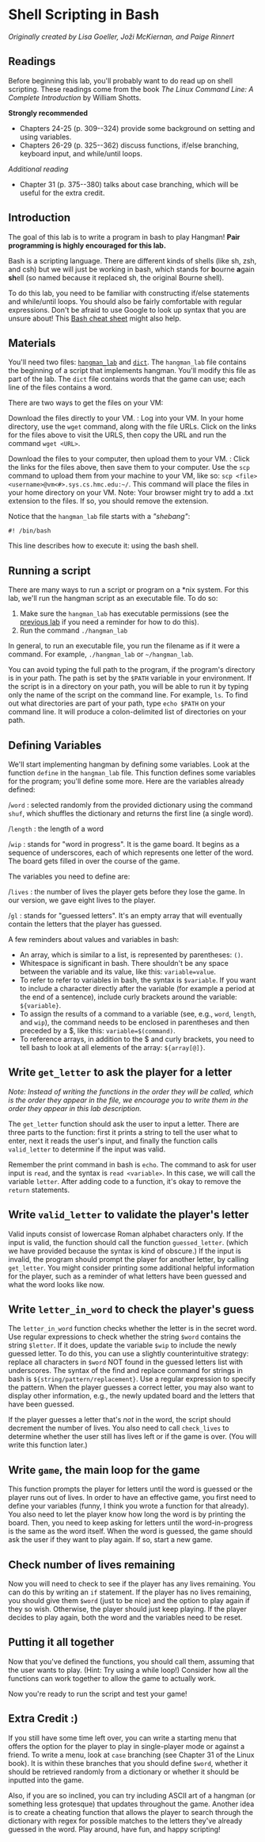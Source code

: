 [Hangman]: http://www.cs.hmc.edu/courses/2014/fall/sysadmin/hangman_lab
[Dictionary]: http://www.cs.hmc.edu/courses/2014/fall/sysadmin/dict
[Permissions]: https:www.cs.hmc.edu/courses/2014/fall/sysadmin/linux_basics2.html

# Shell Scripting in Bash
*Originally created by Lisa Goeller, Joži McKiernan, and Paige Rinnert*

<!--
## TODO
  - Double-check readings
-->

## Readings

Before beginning this lab, you'll probably want to do read up on shell
scripting. These readings come from the book *The Linux Command Line: A Complete
Introduction* by William Shotts.

**Strongly recommended**

  - Chapters 24-25 (p. 309--324) provide some background on setting and using 
    variables.
  - Chapters 26-29 (p. 325--362) discuss functions, if/else branching, keyboard 
    input, and while/until loops.

*Additional reading*

  - Chapter 31 (p. 375--380) talks about case branching, which will be useful 
    for the extra credit.

## Introduction

The goal of this lab is to write a program in bash to play Hangman! **Pair
programming is highly encouraged for this lab.** 

Bash is a scripting language. There are different kinds of shells (like sh, zsh,
and csh) but we will just be working in bash, which stands for **b**ourne
**a**gain **sh**ell (so named because it replaced sh, the original Bourne
shell).

To do this lab, you need to be familiar with constructing if/else statements and
while/until loops. You should also be fairly comfortable with regular
expressions. Don't be afraid to use Google to look up syntax that you are unsure
about! This [Bash cheat sheet](http://www.johnstowers.co.nz/blog/pages/bash-cheat-sheet.html) might also help.

## Materials

You'll need two files: [`hangman_lab`][Hangman] and [`dict`][Dictionary].  The
`hangman_lab` file contains the beginning of a script that implements hangman.
You'll modify this file as part of the lab. The `dict` file contains words that
the game can use; each line of the files contains a word.

There are two ways to get the files on your VM:

Download the files directly to your VM.
  : Log into your VM. In your home directory, use the `wget` command, along with
    the file URLs. Click on the links for the files above to visit the URLS, then
    copy the URL and run the command `wget <URL>`.

Download the files to your computer, then upload them to your VM.
  : Click the links for the files above, then save them to your computer. Use
    the `scp` command to upload them from your machine to your VM, like so: `scp
    <file> <username>@vm<#>.sys.cs.hmc.edu:~/`. This command will place the
    files in your home directory on your VM. Note: Your browser might try to add
    a .txt extension to the files. If so, you should remove the extension.

Notice that the `hangman_lab` file starts with a *"shebang"*:
```
#! /bin/bash
```
This line describes how to execute it: using the bash shell.

## Running a script

There are many ways to run a script or program on a *nix system. For this lab,
we'll run the hangman script as an executable file. To do so:

   1. Make sure the `hangman_lab` has executable permissions (see the [previous
   lab][Permissions] if you need a reminder for how to do this).
   1. Run the command `./hangman_lab`

In general, to run an executable file, you run the filename as if it were a
command. For example, `./hangman_lab` or `~/hangman_lab`. 

You can avoid typing the full path to the program, if the program's directory 
is in your path. The path is set by the `$PATH` variable in your environment. 
If the script is in a directory on your path, you will be able to run it by 
typing only the name of the script on the command line. For example, `ls`. 
To find out what directories are part of your path, type `echo $PATH` on
your command line. It will produce a colon-delimited list of directories
on your path. 

<!--
Throughout the process of writing the script, you can check periodically
that it is working by running it and seeing if the behavior is what you
expected. Be sure that any incomplete lines of code are commented out so
they don't return errors. Feel free to add print statements throughout
to help with debugging.
-->

## Defining Variables

We'll start implementing hangman by defining some variables. Look at the
function `define` in the `hangman_lab` file. This function defines some
variables for the program; you'll define some more. Here are the variables
already defined:

\/`word`
  : selected randomly from the provided dictionary using the command `shuf`,
    which shuffles the dictionary and returns the first line (a single word).

\/`length`
  : the length of a word

\/`wip`
  : stands for "word in progress". It is the game board. It begins as a sequence
    of underscores, each of which represents one letter of the word. The board
    gets filled in over the course of the game.

The variables you need to define are:

\/`lives`
  : the number of lives the player gets before they lose the game. In our
    version, we gave eight lives to the player. 

\/`gl`
  : stands for "guessed letters". It's an empty array that will
    eventually contain the letters that the player has guessed.

A few reminders about values and variables in bash:

  - An array, which is similar to a list, is represented by parentheses: `()`.
  - Whitespace is significant in bash. There shouldn't be any space between the 
    variable and its value, like this: `variable=value`.
  - To refer to refer to variables in bash, the syntax is `$variable`. If you 
    want to include a character directly after the variable (for
    example a period at the end of a sentence), include curly brackets
    around the variable: `${variable}`. 
  - To assign the results of a command to a variable (see, e.g., `word`, 
    `length`, and `wip`), the command needs to be enclosed in parentheses and 
    then preceded by a \$, like this: `variable=$(command)`.
  - To reference arrays, in addition to the \$ and curly brackets, you need to 
    tell bash to look at all elements of the array: `${array[@]}`. 

## Write `get_letter` to ask the player for a letter
_Note: Instead of writing the functions in the order they
will be called, which is the order they appear in the file, we encourage you to
write them in the order they appear in this lab description._

The `get_letter` function should ask the user to input a letter. There are three
parts to the function: first it prints a string to tell the user what to enter,
next it reads the user's input, and finally the function calls
`valid_letter` to determine if the input was valid.

Remember the print command in bash is `echo`. The command to ask for
user input is `read`, and the syntax is `read <variable>`. In this case,
we will call the variable `letter`. After adding code to a function,
it's okay to remove the `return` statements.

## Write `valid_letter` to validate the player's letter

Valid inputs consist of lowercase Roman alphabet characters only. If the
input is valid, the function should call the function `guessed_letter`.
(which we have provided because the syntax is kind of obscure.) If the input is 
invalid, the program should prompt the player for another letter, by calling 
`get_letter`. You might consider printing some additional helpful information 
for the player, such as a reminder of what letters have been guessed and what 
the word looks like now. 

<!--
## Write `guessed_letter` to check if the player's guess is new

We wrote this function, `guessed_letter`, for you because the syntax is
bizarre. The goal of this function is to check if the user has already
guessed the letter. If the user has guessed it, the function returns to
`get_letter` to ask for a different letter. If not, the function adds
the letter to the array `gl` which contains guessed letters, and it
calls `letter_in_word` to determine whether the letter is in the word.
-->

## Write `letter_in_word` to check the player's guess

The `letter_in_word` function checks whether the letter is in the secret word.
Use regular expressions to check whether the string `$word` contains the string
`$letter`. If it does, update the variable `$wip` to include the newly guessed
letter. To do this, you can use a slightly counterintuitive strategy: replace
all characters in `$word` NOT found in the guessed letters list with
underscores. The syntax of the find and replace command for strings in bash is
`${string/pattern/replacement}`. Use a regular expression to specify the 
pattern. When the player guesses a correct letter, you may also want to display
other information, e.g., the newly updated board and the letters that have been 
guessed.

If the player guesses a letter that's *not* in the word, the script should
decrement the number of lives.  You also need to call `check_lives` to determine
whether the user still has lives left or if the game is over. (You will write
this function later.)

## Write `game`, the main loop for the game

This function prompts the player for letters until the word is guessed or the
player runs out of lives. In order to have an effective game, you first need to
define your variables (funny, I think you wrote a function for that already).
You also need to let the player know how long the word is by printing the board.
Then, you need to keep asking for letters until the word-in-progress is the same
as the word itself. When the word is guessed, the game should ask the user  if
they want to play again. If so, start a new game.

## Check number of lives remaining

Now you will need to check to see if the player has any lives remaining.
You can do this by writing an `if` statement. If the player has no lives
remaining, you should give them `$word` (just to be nice) and the option
to play again if they so wish. Otherwise, the player should just keep
playing. If the player decides to play again, both the word and the
variables need to be reset.

## Putting it all together


Now that you've defined the functions, you should call them, assuming
that the user wants to play. (Hint: Try using a while loop!) Consider
how all the functions can work together to allow the game to actually
work.

Now you're ready to run the script and test your game!

## Extra Credit :)


If you still have some time left over, you can write a starting menu
that offers the option for the player to play in single-player mode or
against a friend. To write a menu, look at `case` branching (see Chapter
31 of the Linux book). It is within these branches that you should
define `$word`, whether it should be retrieved randomly from a
dictionary or whether it should be inputted into the game.

Also, if you are so inclined, you can try including ASCII art of a
hangman (or something less grotesque) that updates throughout the game.
Another idea is to create a cheating function that allows the player to
search through the dictionary with regex for possible matches to the
letters they've already guessed in the word. Play around, have fun, and
happy scripting!

